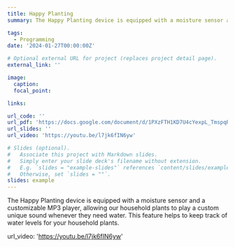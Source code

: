 ```yaml
---
title: Happy Planting
summary: The Happy Planting device is equipped with a moisture sensor and a customizable MP3 player, allowing our household plants to play a custom unique sound whenever they need water. This feature helps to keep track of water levels for your household plants.

tags:
  - Programming
date: '2024-01-27T00:00:00Z'

# Optional external URL for project (replaces project detail page).
external_link: ''

image:
  caption: 
  focal_point: 

links:

url_code: ''
url_pdf: 'https://docs.google.com/document/d/1PXzFTH1KD7U4cYexpL_TmspqRZR4ux3k/edit?usp=sharing&ouid=112380079932953070634&rtpof=true&sd=true'
url_slides: ''
url_video: 'https://youtu.be/l7jk6fIN6yw'

# Slides (optional).
#   Associate this project with Markdown slides.
#   Simply enter your slide deck's filename without extension.
#   E.g. `slides = "example-slides"` references `content/slides/example-slides.md`.
#   Otherwise, set `slides = ""`.
slides: example
---
```


The Happy Planting device is equipped with a moisture sensor and a customizable MP3 player, allowing our household plants to play a custom unique sound whenever they need water. This feature helps to keep track of water levels for your household plants.


url_video: 'https://youtu.be/l7jk6fIN6yw'
